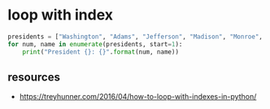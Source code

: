 # loop with index

```py
presidents = ["Washington", "Adams", "Jefferson", "Madison", "Monroe", "Adams", "Jackson"]
for num, name in enumerate(presidents, start=1):
    print("President {}: {}".format(num, name))
```

## resources
- https://treyhunner.com/2016/04/how-to-loop-with-indexes-in-python/
